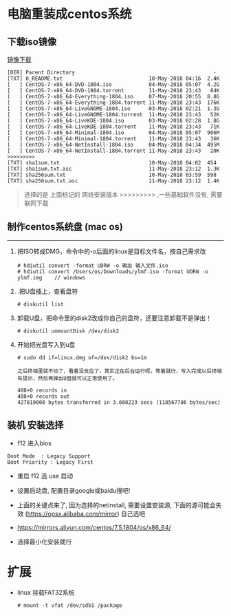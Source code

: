 # 电脑重装成centos系统

## 下载iso镜像

[镜像下载](http://centos.01link.hk/)

```
[DIR] Parent Directory                                             -   
[TXT] 0_README.txt                            10-May-2018 04:16  2.4K  
[   ] CentOS-7-x86_64-DVD-1804.iso            04-May-2018 05:07  4.2G  
[   ] CentOS-7-x86_64-DVD-1804.torrent        11-May-2018 23:43   84K  
[   ] CentOS-7-x86_64-Everything-1804.iso     07-May-2018 20:55  8.8G  
[   ] CentOS-7-x86_64-Everything-1804.torrent 11-May-2018 23:43  176K  
[   ] CentOS-7-x86_64-LiveGNOME-1804.iso      03-May-2018 02:21  1.3G  
[   ] CentOS-7-x86_64-LiveGNOME-1804.torrent  11-May-2018 23:43   52K  
[   ] CentOS-7-x86_64-LiveKDE-1804.iso        03-May-2018 02:28  1.8G  
[   ] CentOS-7-x86_64-LiveKDE-1804.torrent    11-May-2018 23:43   71K  
[   ] CentOS-7-x86_64-Minimal-1804.iso        04-May-2018 05:07  906M  
[   ] CentOS-7-x86_64-Minimal-1804.torrent    11-May-2018 23:43   36K  
[   ] CentOS-7-x86_64-NetInstall-1804.iso     04-May-2018 04:34  495M  
[   ] CentOS-7-x86_64-NetInstall-1804.torrent 11-May-2018 23:43   20K     >>>>>>>>>
[TXT] sha1sum.txt                             10-May-2018 04:02  454   
[TXT] sha1sum.txt.asc                         11-May-2018 23:12  1.3K  
[TXT] sha256sum.txt                           10-May-2018 03:59  598   
[TXT] sha256sum.txt.asc                       11-May-2018 23:12  1.4K  
```
> 选择的是 上面标记的 网络安装版本 >>>>>>>>> ,一些基础软件没有, 需要联网下载

## 制作centos系统盘 (mac os)

----

1. 把ISO转成DMG，命令中的-o后面的linux是目标文件名，按自己需求改

    ```
    # hdiutil convert -format UDRW -o 输出 输入文件.iso
    # hdiutil convert /Users/os/Downloads/ylmf.iso -format UDRW -o ylmf.img    // windows
    ```


2. .把U盘插上，查看盘符

    ```
    # diskutil list
    ```

3. 卸载U盘，把命令里的disk2改成你自己的盘符，还要注意卸载不是弹出！

    ```
    # diskutil unmountDisk /dev/disk2
    ```

4. 开始把光盘写入到u盘

    ```
    # sudo dd if=linux.dmg of=/dev/disk2 bs=1m

    之后终端里就不动了，看着没反应了，其实正在后台运行呢，等着就行，写入完成以后终端有提示，然后再弹出U盘就可以正常使用了。

    408+0 records in
    408+0 records out
    427819008 bytes transferred in 3.608223 secs (118567786 bytes/sec)
    ```

## 装机 安装选择

- f12 进入bios
```
Boot Mode  : Legacy Support
Boot Priority : Legacy First
```
- 重启 f12 选 use 启动

- 设置启动盘, 配置目录google或baidu搜吧!

- 上面的关键点来了, 因为选择的netinstall, 需要设置安装源, 下面的源可能会失效 (https://opsx.alibaba.com/mirror) 自己选吧

- https://mirrors.aliyun.com/centos/7.5.1804/os/x86_64/

- 选择最小化安装就行


# 扩展
- linux 挂载FAT32系统
    ```
    # mount -t vfat /dev/sdb1 /package
    ```